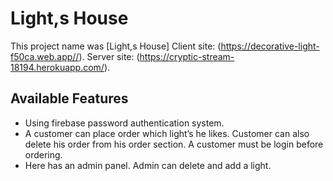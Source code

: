 # Light,s House

This project name was [Light,s House]
Client site: (https://decorative-light-f50ca.web.app//).
Server site: (https://cryptic-stream-18194.herokuapp.com/).

## Available Features

- Using firebase password authentication system.
- A customer can place order which light’s he likes. Customer can also delete his order from his order section. A customer must be login before ordering.
- Here has an admin panel. Admin can delete and add a light.
